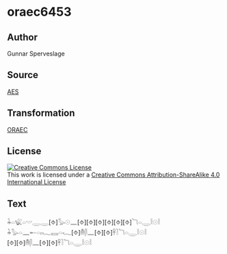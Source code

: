 # oraec6453

## Author

Gunnar Sperveslage

## Source

[AES](https://github.com/simondschweitzer/aes)

## Transformation

[ORAEC](https://oraec.github.io/)

## License

<a rel="license" href="http://creativecommons.org/licenses/by-sa/4.0/"><img alt="Creative Commons License" style="border-width:0" src="https://i.creativecommons.org/l/by-sa/4.0/88x31.png" /></a><br />This work is licensed under a <a rel="license" href="http://creativecommons.org/licenses/by-sa/4.0/">Creative Commons Attribution-ShareAlike 4.0 International License</a>

## Text

𓇓𓏏𓆤𓏏𓎟𓇾𓇾[⯑]𓅭𓇳𓈖[⯑][⯑][⯑][⯑][⯑][⯑]𓆓𓏏𓇾𓎛𓇳𓎛<br>
𓇓𓅭𓏏𓈖𓄡𓏏𓏤𓆑𓈘𓏏𓆑[⯑]𓄟𓋴𓈖[⯑][⯑]𓋹𓍘𓆓𓏏𓇾𓎛𓇳𓎛<br>
[⯑][⯑]𓄟𓋴𓈖[⯑][⯑]𓋹𓍘𓆓𓏏𓇾𓎛𓇳𓎛<br>
